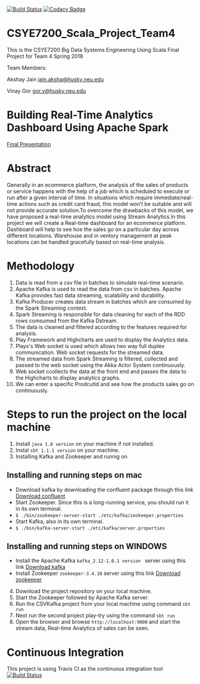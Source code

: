 [![Build Status](https://travis-ci.org/akshaysjk/CSYE7200_Scala_Project_Team4.svg?branch=master)](https://travis-ci.org/akshaysjk/CSYE7200_Scala_Project_Team4)  [![Codacy Badge](https://api.codacy.com/project/badge/Grade/261dc4abaddf4ecc81f0fa2c90cd3c4e)](https://www.codacy.com/app/akshaysjk/CSYE7200_Scala_Project_Team4?utm_source=github.com&amp;utm_medium=referral&amp;utm_content=akshaysjk/CSYE7200_Scala_Project_Team4&amp;utm_campaign=Badge_Grade)

# CSYE7200_Scala_Project_Team4
This is the CSYE7200 Big Data Systems Engineering Using Scala Final Project for Team 4 Spring 2018

Team Members:

Akshay Jain [jain.aksha@husky.neu.edu](jain.aksha@husky.neu.edu)

Vinay Gor [gor.v@husky.neu.edu](gor.v@husky.neu.edu)

# Building Real-Time Analytics Dashboard Using Apache Spark
  [Final Presentation](https://docs.google.com/presentation/d/e/2PACX-1vS6L3ivwbZdrVwwhpO_z0BVz4M2i9ZT_Dpt8brtqnmO_-saqu3RP3yEJw6EoWtB2dJduljWWPFXH00p/pub?start=false&loop=false&delayms=3000)

# Abstract
Generally in an ecommerce platform, the analysis of the sales of products or service happens with the help of a job which is scheduled to execute or run after a given interval of time. In situations which require immediate/real-time actions such as credit card fraud, this model won’t be suitable and will not provide accurate solution.To overcome the drawbacks of this model, we have proposed a real-time analytics model using Stream Analytics.In this project we will create a Real-time dashboard for an ecommerce platform. Dashboard will help to see hoe the sales go on a particular day across different locations. Warehouse and in ventory management at peak locations can be handled gracefully based on real-time analysis.

# Methodology
1. Data is read from a csv file in batches to simulate real-time scenario.
2. Apache Kafka is used to read the data from csv in batches. Apache Kafka provides fast data streaming, scalability and durability.
3. Kafka Producer creates data stream in batches which are consumed by the Spark Streaming context.
4. Spark Streaming is responsible for data cleaning for each of the RDD rows comsumed from the Kafka Dstream.
5. The data is cleaned and filtered according to the features required for analysis.
6. Play Framework and Highcharts are used to display the Analytics data.
7. Plays's Web socket is used which allows two way full duplex communication. Web socket requests for the streamed data.
8. The streamed data from Spark Streaming is filtered, collected and passed to the web socket using the Akka Actor System continuously.
9. Web socket ccollects the data at the front end and passes the data to the Highcharts to display analytics graphs.
10. We can enter a specific ProdcutId and see how the products sales go on continuously. 

# Steps to run the project on the local machine
1. Install ```java 1.8 version``` on your machine if not installed.
2. Instal ```sbt 1.1.1 version``` on your machine.
3. Installing Kafka and Zookeeper and runnig on 
## Installing and running steps on mac
   -  Download kafka by downloading the confluent package through this link [Download confluent](https://www.confluent.io/download/) 
   -  Start Zookeeper. Since this is a long-running service, you should run it in its own terminal.
   -  ``` $ ./bin/zookeeper-server-start ./etc/kafka/zookeeper.properties ```
   -  Start Kafka, also in its own terminal.
   -  ``` $ ./bin/kafka-server-start ./etc/kafka/server.properties ```

## Installing and running steps on WINDOWS
   - Install the Apache Kafka ```kafka_2.12-1.0.1 version ``` server using this link [Download kafka](https://medium.com/@shaaslam/installing-apache-kafka-on-windows-495f6f2fd3c8)  
   - Install Zookeeper ``` zookeeper-3.4.10 ``` server using this link [Download zookeeper](https://medium.com/@shaaslam/installing-apache-zookeeper-on-windows-45eda303e835) 
4. Download the project repository on your local machine.
5. Start the Zookeeper followed by Apache Kafka server.
5. Run the CSVKafka project from your local machine using command ```sbt run```
6. Next run the second project play-try using the command ```sbt run```
7. Open the browser and browse ```http://localhost:9000``` and start the stream data, Real-time Analytics of sales can be seen.

# Continuous Integration
This project is using Travis CI as the continuous integration tool
[![Build Status](https://travis-ci.org/akshaysjk/CSYE7200_Scala_Project_Team4.svg?branch=master)](https://travis-ci.org/akshaysjk/CSYE7200_Scala_Project_Team4)
 

